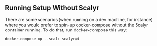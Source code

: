 ## Running Setup Without Scalyr

There are some scenarios (when running on a dev machine, for instance) where you would prefer to spin-up docker-compose without the Scalyr container running. To do that, run docker-compose this way:

```
docker-compose up --scale scalyr=0
```
